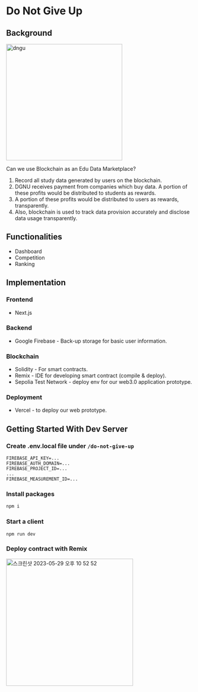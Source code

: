 # Do Not Give Up

## Background

<img width="313" alt="dngu" src="https://github.com/woooosung/ts_prototype/assets/77828537/5a2d8ab1-162e-4a2b-b913-7958b54ff9fe">

Can we use Blockchain as an Edu Data Marketplace?

1. Record all study data generated by users on the blockchain.
3. DGNU receives payment from companies which buy data. A portion of these profits would be distributed to students as rewards.
4. A portion of these profits would be distributed to users as rewards, transparently.
5. Also, blockchain is used to track data provision accurately and disclose data usage transparently.

## Functionalities

- Dashboard
- Competition
- Ranking

## Implementation

### Frontend
- Next.js

### Backend
- Google Firebase - Back-up storage for basic user information.

### Blockchain
- Solidity - For smart contracts.
- Remix - IDE for developing smart contract (compile & deploy).
- Sepolia Test Network - deploy env for our web3.0 application prototype.

### Deployment
- Vercel - to deploy our web prototype.

## Getting Started With Dev Server

### Create .env.local file under `/do-not-give-up`

```
FIREBASE_API_KEY=...
FIREBASE_AUTH_DOMAIN=...
FIREBASE_PROJECT_ID=...
...
FIREBASE_MEASUREMENT_ID=...
```
### Install packages

```zsh
npm i
```

### Start a client

```
npm run dev
```
### Deploy contract with Remix

<img width="342" alt="스크린샷 2023-05-29 오후 10 52 52" src="https://github.com/woooosung/ts_prototype/assets/77828537/216a6c25-0c29-4a32-82ad-0c8596000169">

